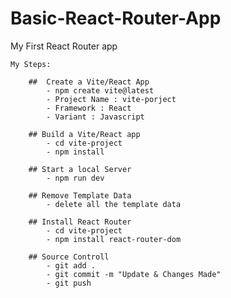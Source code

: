 # Basic-React-Router-App
 My First React Router app

    My Steps:

        ##  Create a Vite/React App
            - npm create vite@latest
            - Project Name : vite-porject
            - Framework : React
            - Variant : Javascript

        ## Build a Vite/React app
            - cd vite-project
            - npm install
            
        ## Start a local Server
            - npm run dev

        ## Remove Template Data
            - delete all the template data

        ## Install React Router
            - cd vite-project
            - npm install react-router-dom

        ## Source Controll
            - git add .
            - git commit -m "Update & Changes Made"
            - git push




    

